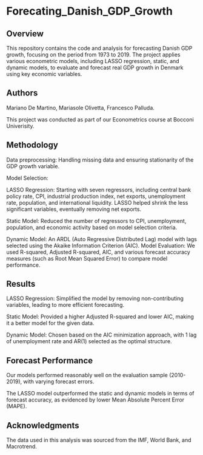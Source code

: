 # Forecating_Danish_GDP_Growth 

## Overview
This repository contains the code and analysis for forecasting Danish GDP growth, focusing on the period from 1973 to 2019. The project applies various econometric models, including LASSO regression, static, and dynamic models, to evaluate and forecast real GDP growth in Denmark using key economic variables.

## Authors
Mariano De Martino,
Mariasole Olivetta,
Francesco Palluda.

This project was conducted as part of our Econometrics course at Bocconi Univerisity.

## Methodology 
Data preprocessing: Handling missing data and ensuring stationarity of the GDP growth variable.

Model Selection:

LASSO Regression: Starting with seven regressors, including central bank policy rate, CPI, industrial production index, net exports, unemployment rate, population, and international liquidity. LASSO helped shrink the less significant variables, eventually removing net exports.

Static Model: Reduced the number of regressors to CPI, unemployment, population, and economic activity based on model selection criteria.

Dynamic Model: An ARDL (Auto Regressive Distributed Lag) model with lags selected using the Akaike Information Criterion (AIC).
Model Evaluation: We used R-squared, Adjusted R-squared, AIC, and various forecast accuracy measures (such as Root Mean Squared Error) to compare model performance.

## Results

LASSO Regression: Simplified the model by removing non-contributing variables, leading to more efficient forecasting.

Static Model: Provided a higher Adjusted R-squared and lower AIC, making it a better model for the given data.

Dynamic Model: Chosen based on the AIC minimization approach, with 1 lag of unemployment rate and AR(1) selected as the optimal structure.

## Forecast Performance
Our models performed reasonably well on the evaluation sample (2010-2019), with varying forecast errors.

The LASSO model outperformed the static and dynamic models in terms of forecast accuracy, as evidenced by lower Mean Absolute Percent Error (MAPE).

## Acknowledgments
The data used in this analysis was sourced from the IMF, World Bank, and Macrotrend.
